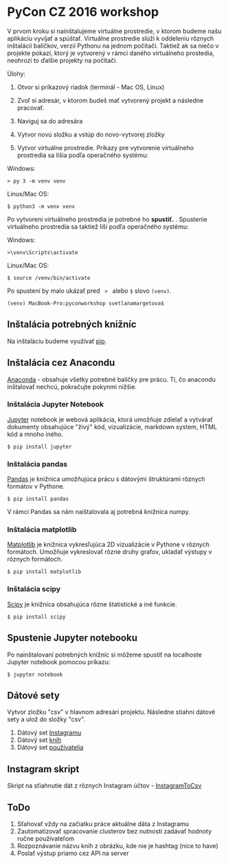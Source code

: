 PyCon CZ 2016 workshop
=======================


V prvom kroku si nainštalujeme virtuálne prostredie, v ktorom budeme našu aplikáciu vyvíjať a spúštať. Virtuálne prostredie slúži k oddeleniu rôznych inštalácií balíčkov, verzií Pythonu na jednom počítači. Taktiež ak sa niečo v projekte pokazí, ktorý je vytvorený v rámci daného virtuálneho prostedia, neohrozí to ďalšie projekty na počítači.

Úlohy:

1. Otvor si príkazový riadok (terminál - Mac OS, Linux)

2. Zvoľ si adresár, v ktorom budeš mať vytvorený projekt a následne pracovať.

3. Naviguj sa do adresára

4. Vytvor novú složku a vstúp do novo-vytvorej zložky

5. Vytvor virtuálne prostredie. Príkazy pre vytvorenie virtuálneho prostredia sa líšia podľa operačného systému:

Windows:

<pre><code>> py 3 -m venv venv </code></pre>

Linux/Mac OS:

<pre><code>$ python3 -m venv venv </code></pre>

Po vytvorení virtuálneho prostredia je potrebné ho **spustiť.** . Spustenie virtuálneho prostredia sa taktiež líši podľa operačného systému:

Windows:

<pre><code>>\venv\Scripts\activate</code></pre>

Linux/Mac OS:

<pre><code>$ source /venv/bin/activate </code></pre>

Po spustení by malo ukázať pred <code> > </code> alebo <code>$</code> slovo <code>(venv)</code>.

<pre><code>(venv) MacBook-Pro:pyconworkshop svetlanamargetova$ </code></pre>

## Inštalácia potrebných knižníc

Na inštaláciu budeme využívať [pip](https://pypi.python.org/pypi/pip). 

## Inštalácia cez Anacondu
[Anaconda](https://www.continuum.io/downloads) - obsahuje všetky potrebné balíčky pre prácu. Tí, čo anacondu inštalovať nechcú, pokračujte pokynmi nižšie.

### Inštalácia Jupyter Notebook

[Jupyter](http://jupyter.org/) notebook je webová aplikácia, ktorá umožňuje zdielať a vytvárať dokumenty obsahujúce "živý" kód, vizualizácie, markdown system, HTML kód a mnoho iného.

<pre><code>$ pip install jupyter </code></pre>

### Inštalácia pandas

[Pandas](http://pandas.pydata.org/) je knižnica umožňujúca prácu s dátovými štruktúrami rôznych formátov v Pythone.

<pre><code>$ pip install pandas</code></pre>

V rámci Pandas sa nám naištalovala aj potrebná knižnica numpy. 

### Inštalácia matplotlib

[Matplotlib](http://matplotlib.org/) je knižnica vykresľujúca 2D vizualizácie v Pythone v rôznych formátoch. Umožňuje vykreslovať rôzne druhy grafov, ukladať výstupy v rôznych formátoch.

<pre><code>$ pip install matplotlib</code></pre>

### Inštalácia scipy

[Scipy](https://www.scipy.org/) je knižnica obsahujúca rôzne štatistické a iné funkcie.

<pre><code>$ pip install scipy</code></pre>

## Spustenie Jupyter notebooku

Po nainštalovaní potrebných knižníc si môžeme spustiť na localhoste Jupyter notebook pomocou príkazu:

<pre><code>$ jupyter notebook</code></pre>


Dátové sety
--------------
Vytvor zložku "csv" v hlavnom adresári projektu. Následne stiahni dátové sety a ulož do složky "csv".

1. Dátový set [Instagramu](https://www.dropbox.com/s/otpw5i51y7ugr95/martinus_sk.csv?dl=0)
2. Dátový set [kníh](https://www.dropbox.com/s/evqcgmdh6xzyemj/martinus_db.csv?dl=0)
3. Dátový set [používatelia](https://www.dropbox.com/s/l07zudw93wzkiq9/users.csv?dl=0)


Instagram skript
--------------------
Skript na sťiahnutie dát z rôznych Instagram účtov - [InstagramToCsv](https://github.com/SvetlanaM/InstagramToCsv)

ToDo
--------------------
1. Sťahovať vždy na začiatku práce aktuálne dáta z Instagramu 
2. Zautomatizovať spracovanie clusterov bez nutnosti zadávať hodnoty ručne používateľom
3. Rozpoznávanie názvu kníh z obrázku, kde nie je hashtag (nice to have)
4. Poslať výstup priamo cez API na server 

